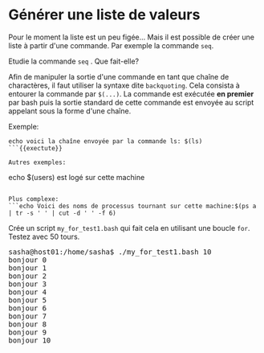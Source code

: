 # Générer une liste de valeurs


Pour le moment la liste est un peu figée... Mais il est possible de créer une liste à partir d'une commande. Par exemple la commande `seq`. 

Etudie la commande `seq` . Que fait-elle? 

Afin de manipuler la sortie d'une commande en tant que chaîne de charactères, il faut  utiliser la syntaxe dite `backquoting`. Cela consista à entourer la commande par `$(...)`. La commande est exécutée **en premier** par bash puis la sortie standard de cette commande est envoyée au script appelant sous la forme d'une chaîne. 

Exemple: 
```
echo voici la chaîne envoyée par la commande ls: $(ls)
```{{exectute}}

Autres exemples:
```
echo $(users) est logé sur cette machine
```{{exectute}}

Plus complexe:
```echo Voici des noms de processus tournant sur cette machine:$(ps a | tr -s ' ' | cut -d ' ' -f 6)
```

Crée un script `my_for_test1.bash` qui fait cela en utilisant une boucle `for`. Testez avec 50 tours. 

<pre>
sasha@host01:/home/sasha$ ./my_for_test1.bash 10
bonjour 0
bonjour 1
bonjour 2
bonjour 3
bonjour 4
bonjour 5
bonjour 6
bonjour 7
bonjour 8
bonjour 9
bonjour 10

</pre>

